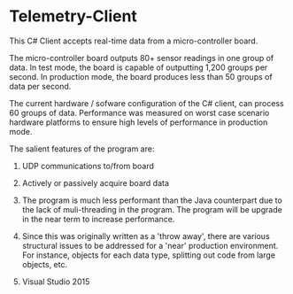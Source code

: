 # Telemetry-Client
This C# Client accepts real-time data from a micro-controller board.

The micro-controller board outputs 80+ sensor readings in one group of data. In test mode, the board is capable of outputting 1,200 groups per second. In production mode, the board produces less than 50 groups of data per second.

The current hardware / sofware configuration of the C# client, can process 60 groups of data. Performance was measured on worst case scenario hardware platforms to ensure high levels of performance in production mode.

The salient features of the program are:

1. UDP communications to/from board

2. Actively or passively acquire board data

3. The program is much less performant than the Java counterpart due to the lack
   of muli-threading in the program.  The program will be upgrade in the near
   term to increase performance.

4. Since this was originally written as a 'throw away', there are various
   structural issues to be addressed for a 'near' production environment.  For instance,
   objects for each data type, splitting out code from large objects, etc.  

5. Visual Studio 2015

